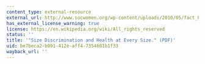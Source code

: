 ```yaml
---
content_type: external-resource
external_url: http://www.socwomen.org/wp-content/uploads/2010/05/fact_04-2008-wom-size.pdf
has_external_license_warning: true
license: https://en.wikipedia.org/wiki/All_rights_reserved
status: ''
title: '"Size Discrimination and Health at Every Size." (PDF)'
uid: be7beca2-b091-412e-aff4-7354601b1f33
wayback_url: ''
---
```

